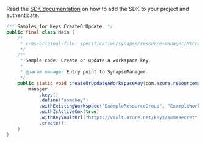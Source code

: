 Read the [SDK documentation](https://github.com/Azure/azure-sdk-for-java/blob/azure-resourcemanager-synapse_1.0.0-beta.2/sdk/synapse/azure-resourcemanager-synapse/README.md) on how to add the SDK to your project and authenticate.

```java
/** Samples for Keys CreateOrUpdate. */
public final class Main {
    /*
     * x-ms-original-file: specification/synapse/resource-manager/Microsoft.Synapse/stable/2021-06-01/examples/CreateOrUpdateKey.json
     */
    /**
     * Sample code: Create or update a workspace key.
     *
     * @param manager Entry point to SynapseManager.
     */
    public static void createOrUpdateAWorkspaceKey(com.azure.resourcemanager.synapse.SynapseManager manager) {
        manager
            .keys()
            .define("somekey")
            .withExistingWorkspace("ExampleResourceGroup", "ExampleWorkspace")
            .withIsActiveCmk(true)
            .withKeyVaultUrl("https://vault.azure.net/keys/somesecret")
            .create();
    }
}
```
